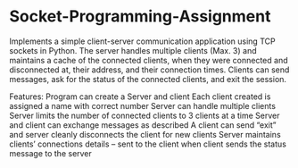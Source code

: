 # Socket-Programming-Assignment
Implements a simple client-server communication application using TCP sockets in Python. The server handles multiple clients (Max. 3) and maintains a cache of the connected clients, when they were connected and disconnected at, their address, and their connection times.
Clients can send messages, ask for the status of the connected clients, and exit the session.

Features:
Program can create a Server and client
Each client created is assigned a name with correct number
Server can handle multiple clients
Server limits the number of connected clients to 3 clients at a time
Server and client can exchange messages as described
A client can send “exit” and server cleanly disconnects the client for new clients
Server maintains clients’ connections details – sent to the client when client sends the status message to the server


